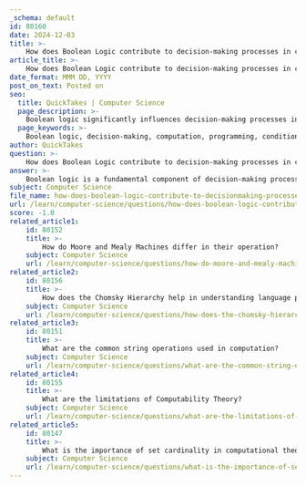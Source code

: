 ```yaml
---
_schema: default
id: 80160
date: 2024-12-03
title: >-
    How does Boolean Logic contribute to decision-making processes in computation?
article_title: >-
    How does Boolean Logic contribute to decision-making processes in computation?
date_format: MMM DD, YYYY
post_on_text: Posted on
seo:
  title: QuickTakes | Computer Science
  page_description: >-
    Boolean logic significantly influences decision-making processes in computation by underpinning conditional statements, control flow, and algorithm development, while also playing a critical role in artificial intelligence and simplifying logical expressions.
  page_keywords: >-
    Boolean logic, decision-making, computation, programming, conditional statements, control flow, algorithm development, artificial intelligence, logical operators, simplification, efficiency, computational processes, logical structures
author: QuickTakes
question: >-
    How does Boolean Logic contribute to decision-making processes in computation?
answer: >-
    Boolean logic is a fundamental component of decision-making processes in computation, influencing various aspects of algorithm development, programming, and artificial intelligence. Here are several key contributions of Boolean logic to decision-making in computation:\n\n1. **Conditional Statements**: Boolean logic underpins the use of conditional statements (such as `if`, `else`, and `switch-case`) in programming. These constructs allow programs to make decisions based on the evaluation of Boolean expressions, enabling different execution paths depending on whether conditions are true or false.\n\n2. **Control Flow**: In addition to conditional statements, Boolean logic is essential for controlling the flow of loops (e.g., `while`, `for`, and `do-while`). The evaluation of Boolean expressions determines whether the loop continues to execute or terminates, thus influencing the overall behavior of algorithms.\n\n3. **Algorithm Development**: Boolean expressions serve as the backbone for structuring logical conditions within algorithms. They help define clear pathways and decisions based on logical conditions, which is crucial for the algorithm's functionality and efficiency.\n\n4. **AI Decision-Making**: In artificial intelligence, Boolean logic plays a pivotal role in decision-making processes. AI systems utilize logical rules and conditional statements to make choices based on the evaluation of various conditions, allowing for intelligent responses to different scenarios.\n\n5. **Logical Operators**: Boolean logic employs logical operators (AND, OR, NOT) to manipulate Boolean values (true or false). These operators can combine or modify Boolean values, facilitating complex decision-making processes in programming and algorithm design.\n\n6. **Simplification and Efficiency**: Boolean logic also aids in simplifying logical expressions, which can lead to more efficient computational processes. By reducing expressions to their least complex form, systems can achieve faster execution times and simpler circuitry in digital designs.\n\n7. **Modeling Logical Structures**: Boolean logic provides a formal framework for modeling the logical structure of problems, enabling algorithmic analysis and decision-making. This capability is essential for developing effective algorithms that can handle complex decision-making scenarios.\n\nIn summary, Boolean logic is integral to the decision-making processes in computation, influencing everything from basic programming constructs to advanced AI systems. Its ability to codify logical reasoning into mathematical expressions allows for structured and efficient decision-making in various computational contexts.
subject: Computer Science
file_name: how-does-boolean-logic-contribute-to-decisionmaking-processes-in-computation.md
url: /learn/computer-science/questions/how-does-boolean-logic-contribute-to-decisionmaking-processes-in-computation
score: -1.0
related_article1:
    id: 80152
    title: >-
        How do Moore and Mealy Machines differ in their operation?
    subject: Computer Science
    url: /learn/computer-science/questions/how-do-moore-and-mealy-machines-differ-in-their-operation
related_article2:
    id: 80156
    title: >-
        How does the Chomsky Hierarchy help in understanding language processing?
    subject: Computer Science
    url: /learn/computer-science/questions/how-does-the-chomsky-hierarchy-help-in-understanding-language-processing
related_article3:
    id: 80151
    title: >-
        What are the common string operations used in computation?
    subject: Computer Science
    url: /learn/computer-science/questions/what-are-the-common-string-operations-used-in-computation
related_article4:
    id: 80155
    title: >-
        What are the limitations of Computability Theory?
    subject: Computer Science
    url: /learn/computer-science/questions/what-are-the-limitations-of-computability-theory
related_article5:
    id: 80147
    title: >-
        What is the importance of set cardinality in computational theory?
    subject: Computer Science
    url: /learn/computer-science/questions/what-is-the-importance-of-set-cardinality-in-computational-theory
---
```


&nbsp;
